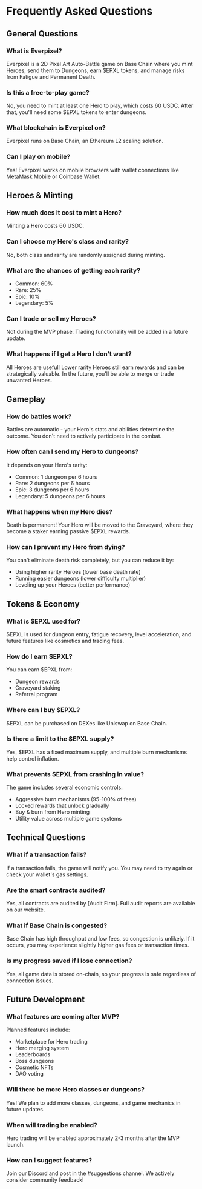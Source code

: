 # Frequently Asked Questions

## General Questions

### What is Everpixel?
Everpixel is a 2D Pixel Art Auto-Battle game on Base Chain where you mint Heroes, send them to Dungeons, earn $EPXL tokens, and manage risks from Fatigue and Permanent Death.

### Is this a free-to-play game?
No, you need to mint at least one Hero to play, which costs 60 USDC. After that, you'll need some $EPXL tokens to enter dungeons.

### What blockchain is Everpixel on?
Everpixel runs on Base Chain, an Ethereum L2 scaling solution.

### Can I play on mobile?
Yes! Everpixel works on mobile browsers with wallet connections like MetaMask Mobile or Coinbase Wallet.

## Heroes & Minting

### How much does it cost to mint a Hero?
Minting a Hero costs 60 USDC.

### Can I choose my Hero's class and rarity?
No, both class and rarity are randomly assigned during minting.

### What are the chances of getting each rarity?
- Common: 60%
- Rare: 25%
- Epic: 10%
- Legendary: 5%

### Can I trade or sell my Heroes?
Not during the MVP phase. Trading functionality will be added in a future update.

### What happens if I get a Hero I don't want?
All Heroes are useful! Lower rarity Heroes still earn rewards and can be strategically valuable. In the future, you'll be able to merge or trade unwanted Heroes.

## Gameplay

### How do battles work?
Battles are automatic - your Hero's stats and abilities determine the outcome. You don't need to actively participate in the combat.

### How often can I send my Hero to dungeons?
It depends on your Hero's rarity:
- Common: 1 dungeon per 6 hours
- Rare: 2 dungeons per 6 hours
- Epic: 3 dungeons per 6 hours
- Legendary: 5 dungeons per 6 hours

### What happens when my Hero dies?
Death is permanent! Your Hero will be moved to the Graveyard, where they become a staker earning passive $EPXL rewards.

### How can I prevent my Hero from dying?
You can't eliminate death risk completely, but you can reduce it by:
- Using higher rarity Heroes (lower base death rate)
- Running easier dungeons (lower difficulty multiplier)
- Leveling up your Heroes (better performance)

## Tokens & Economy

### What is $EPXL used for?
$EPXL is used for dungeon entry, fatigue recovery, level acceleration, and future features like cosmetics and trading fees.

### How do I earn $EPXL?
You can earn $EPXL from:
- Dungeon rewards
- Graveyard staking
- Referral program

### Where can I buy $EPXL?
$EPXL can be purchased on DEXes like Uniswap on Base Chain.

### Is there a limit to the $EPXL supply?
Yes, $EPXL has a fixed maximum supply, and multiple burn mechanisms help control inflation.

### What prevents $EPXL from crashing in value?
The game includes several economic controls:
- Aggressive burn mechanisms (95-100% of fees)
- Locked rewards that unlock gradually
- Buy & burn from Hero minting
- Utility value across multiple game systems

## Technical Questions

### What if a transaction fails?
If a transaction fails, the game will notify you. You may need to try again or check your wallet's gas settings.

### Are the smart contracts audited?
Yes, all contracts are audited by [Audit Firm]. Full audit reports are available on our website.

### What if Base Chain is congested?
Base Chain has high throughput and low fees, so congestion is unlikely. If it occurs, you may experience slightly higher gas fees or transaction times.

### Is my progress saved if I lose connection?
Yes, all game data is stored on-chain, so your progress is safe regardless of connection issues.

## Future Development

### What features are coming after MVP?
Planned features include:
- Marketplace for Hero trading
- Hero merging system
- Leaderboards
- Boss dungeons
- Cosmetic NFTs
- DAO voting

### Will there be more Hero classes or dungeons?
Yes! We plan to add more classes, dungeons, and game mechanics in future updates.

### When will trading be enabled?
Hero trading will be enabled approximately 2-3 months after the MVP launch.

### How can I suggest features?
Join our Discord and post in the #suggestions channel. We actively consider community feedback!